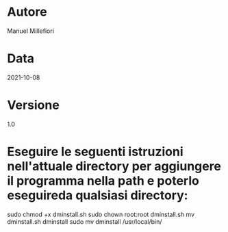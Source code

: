 # Autore
Manuel Millefiori
# Data
 2021-10-08
# Versione
1.0

# Eseguire le seguenti istruzioni nell'attuale directory per aggiungere il programma nella path e poterlo eseguireda qualsiasi directory:
sudo chmod +x dminstall.sh
sudo chown root:root dminstall.sh
mv dminstall.sh dminstall
sudo mv dminstall /usr/local/bin/
